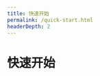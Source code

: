 ```yaml
---
title: 快速开始
permalink: /quick-start.html
headerDepth: 2
---
```

# 快速开始

<!-- @include: ../README.md#quick-start -->